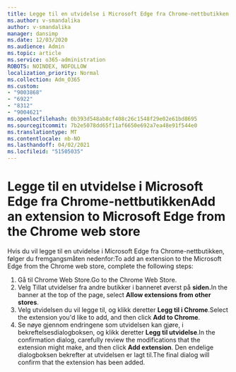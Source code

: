 ```yaml
---
title: Legge til en utvidelse i Microsoft Edge fra Chrome-nettbutikken
ms.author: v-smandalika
author: v-smandalika
manager: dansimp
ms.date: 12/03/2020
ms.audience: Admin
ms.topic: article
ms.service: o365-administration
ROBOTS: NOINDEX, NOFOLLOW
localization_priority: Normal
ms.collection: Adm_O365
ms.custom:
- "9003868"
- "6922"
- "8312"
- "9004621"
ms.openlocfilehash: 0b393d548ab8cf408c26c1548f29e02e61bd8695
ms.sourcegitcommit: 7b2e5078dd65f11af6650e692a7ea48e91f544e0
ms.translationtype: MT
ms.contentlocale: nb-NO
ms.lasthandoff: 04/02/2021
ms.locfileid: "51505035"
---
```

# <a name="add-an-extension-to-microsoft-edge-from-the-chrome-web-store"></a><span data-ttu-id="a06ca-102">Legge til en utvidelse i Microsoft Edge fra Chrome-nettbutikken</span><span class="sxs-lookup"><span data-stu-id="a06ca-102">Add an extension to Microsoft Edge from the Chrome web store</span></span>

<span data-ttu-id="a06ca-103">Hvis du vil legge til en utvidelse i Microsoft Edge fra Chrome-nettbutikken, følger du fremgangsmåten nedenfor:</span><span class="sxs-lookup"><span data-stu-id="a06ca-103">To add an extension to the Microsoft Edge from the Chrome web store, complete the following steps:</span></span>

1. <span data-ttu-id="a06ca-104">Gå til Chrome Web Store.</span><span class="sxs-lookup"><span data-stu-id="a06ca-104">Go to the Chrome Web Store.</span></span>
2. <span data-ttu-id="a06ca-105">Velg Tillat utvidelser fra andre butikker i banneret øverst på **siden.**</span><span class="sxs-lookup"><span data-stu-id="a06ca-105">In the banner at the top of the page, select **Allow extensions from other stores**.</span></span>
3. <span data-ttu-id="a06ca-106">Velg utvidelsen du vil legge til, og klikk deretter **Legg til i Chrome**.</span><span class="sxs-lookup"><span data-stu-id="a06ca-106">Select the extension you'd like to add, and then click **Add to Chrome**.</span></span>
4. <span data-ttu-id="a06ca-107">Se nøye gjennom endringene som utvidelsen kan gjøre, i bekreftelsesdialogboksen, og klikk deretter **Legg til utvidelse**.</span><span class="sxs-lookup"><span data-stu-id="a06ca-107">In the confirmation dialog, carefully review the modifications that the extension might make, and then click **Add extension**.</span></span>
<span data-ttu-id="a06ca-108">Den endelige dialogboksen bekrefter at utvidelsen er lagt til.</span><span class="sxs-lookup"><span data-stu-id="a06ca-108">The final dialog will confirm that the extension has been added.</span></span>